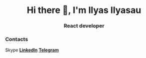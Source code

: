 <h1 align="center">Hi there 👋, I'm Ilyas Ilyasau</h1>

<h3 align="center">React developer</h3>

### Contacts
<p align="center>
  
**[Skype](https://join.skype.com/invite/zkGVfCTE0Rqb)** **[LinkedIn](https://www.linkedin.com/in/ilyas-ilyasov/)** **[Telegram](https://t.me/ilyas_sov)**
</p>


